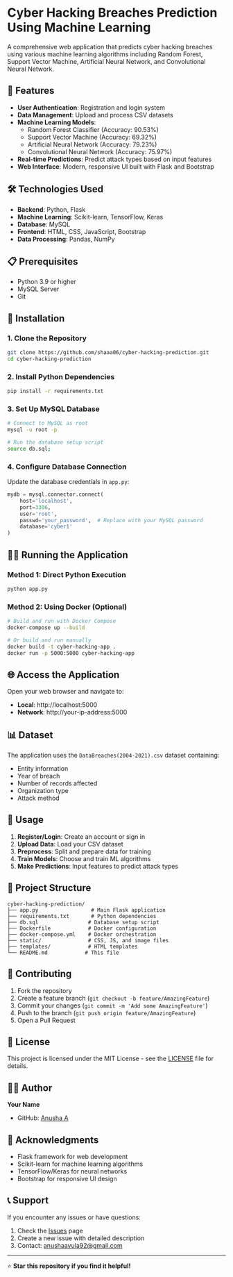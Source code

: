 # Cyber Hacking Breaches Prediction Using Machine Learning

A comprehensive web application that predicts cyber hacking breaches using various machine learning algorithms including Random Forest, Support Vector Machine, Artificial Neural Network, and Convolutional Neural Network.

## 🚀 Features

- **User Authentication**: Registration and login system
- **Data Management**: Upload and process CSV datasets
- **Machine Learning Models**:
  - Random Forest Classifier (Accuracy: 90.53%)
  - Support Vector Machine (Accuracy: 69.32%)
  - Artificial Neural Network (Accuracy: 79.23%)
  - Convolutional Neural Network (Accuracy: 75.97%)
- **Real-time Predictions**: Predict attack types based on input features
- **Web Interface**: Modern, responsive UI built with Flask and Bootstrap

## 🛠️ Technologies Used

- **Backend**: Python, Flask
- **Machine Learning**: Scikit-learn, TensorFlow, Keras
- **Database**: MySQL
- **Frontend**: HTML, CSS, JavaScript, Bootstrap
- **Data Processing**: Pandas, NumPy

## 📋 Prerequisites

- Python 3.9 or higher
- MySQL Server
- Git

## 🚀 Installation

### 1. Clone the Repository
```bash
git clone https://github.com/shaaa06/cyber-hacking-prediction.git
cd cyber-hacking-prediction
```

### 2. Install Python Dependencies
```bash
pip install -r requirements.txt
```

### 3. Set Up MySQL Database
```bash
# Connect to MySQL as root
mysql -u root -p

# Run the database setup script
source db.sql;
```

### 4. Configure Database Connection
Update the database credentials in `app.py`:
```python
mydb = mysql.connector.connect(
    host='localhost',
    port=3306,          
    user='root',        
    passwd='your_password',  # Replace with your MySQL password
    database='cyber1'  
)
```

## 🏃‍♂️ Running the Application

### Method 1: Direct Python Execution
```bash
python app.py
```

### Method 2: Using Docker (Optional)
```bash
# Build and run with Docker Compose
docker-compose up --build

# Or build and run manually
docker build -t cyber-hacking-app .
docker run -p 5000:5000 cyber-hacking-app
```

## 🌐 Access the Application

Open your web browser and navigate to:
- **Local**: http://localhost:5000
- **Network**: http://your-ip-address:5000

## 📊 Dataset

The application uses the `DataBreaches(2004-2021).csv` dataset containing:
- Entity information
- Year of breach
- Number of records affected
- Organization type
- Attack method

## 🔧 Usage

1. **Register/Login**: Create an account or sign in
2. **Upload Data**: Load your CSV dataset
3. **Preprocess**: Split and prepare data for training
4. **Train Models**: Choose and train ML algorithms
5. **Make Predictions**: Input features to predict attack types

## 📁 Project Structure

```
cyber-hacking-prediction/
├── app.py                 # Main Flask application
├── requirements.txt       # Python dependencies
├── db.sql                # Database setup script
├── Dockerfile            # Docker configuration
├── docker-compose.yml    # Docker orchestration
├── static/               # CSS, JS, and image files
├── templates/            # HTML templates
└── README.md            # This file
```

## 🤝 Contributing

1. Fork the repository
2. Create a feature branch (`git checkout -b feature/AmazingFeature`)
3. Commit your changes (`git commit -m 'Add some AmazingFeature'`)
4. Push to the branch (`git push origin feature/AmazingFeature`)
5. Open a Pull Request

## 📝 License

This project is licensed under the MIT License - see the [LICENSE](LICENSE) file for details.

## 👨‍💻 Author

**Your Name**
- GitHub: [Anusha A](https://github.com/shaaa06)

## 🙏 Acknowledgments

- Flask framework for web development
- Scikit-learn for machine learning algorithms
- TensorFlow/Keras for neural networks
- Bootstrap for responsive UI design

## 📞 Support

If you encounter any issues or have questions:
1. Check the [Issues](https://github.com/shaaa06/cyber-hacking-prediction/issues) page
2. Create a new issue with detailed description
3. Contact: anushaavula92@gmail.com

---

⭐ **Star this repository if you find it helpful!**


